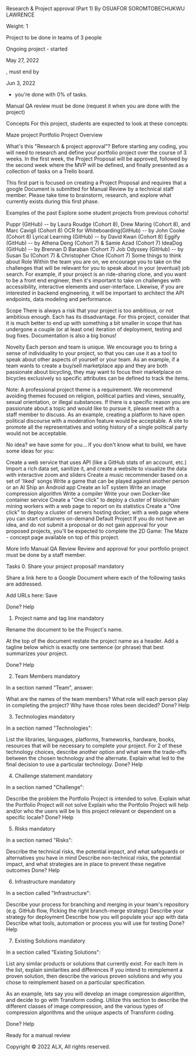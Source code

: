 Research & Project approval (Part 1)
By OSUAFOR SOROMTOBECHUKWU LAWRENCE

Weight: 1

Project to be done in teams of 3 people

Ongoing project - started 

May 27, 2022

, must end by 

Jun 3, 2022

 - you're done with 0% of tasks.

Manual QA review must be done (request it when you are done with the project)

Concepts
For this project, students are expected to look at these concepts:

Maze project
Portfolio Project Overview


What's this "Research & project approval"?
Before starting any coding, you will need to research and define your portfolio project over the course of 3 weeks. In the first week, the Project Proposal will be approved, followed by the second week where the MVP will be defined, and finally presented as a collection of tasks on a Trello board.

This first part is focused on creating a Project Proposal and requires that a google Document is submitted for Manual Review by a technical staff member. Please take time to brainstorm, research, and explore what currently exists during this first phase.

Examples of the past
Explore some student projects from previous cohorts!

Puppr (GitHub) -- by Laura Roudge (Cohort 8), Drew Maring (Cohort 8), and Marc Cavigli (Cohort 8)
OCR for Whiteboarding(GitHub) -- by John Cooke (Cohort 8)
Lyrical Learning (GitHub) -- by David Kwan (Cohort 8)
Eggify (GitHub) -- by Athena Deng (Cohort 7) & Samie Azad (Cohort 7)
IdeaDog (GitHub) -- by Brennan D Baraban (Cohort 7)
Job Odyssey (GitHub) -- by Susan Su (Cohort 7) & Christopher Choe (Cohort 7)
Some things to think about
Role
Within the team you are on, we encourage you to take on the challenges that will be relevant for you to speak about in your (eventual) job search. For example, if your project is an ride-sharing clone, and you want to be a front end engineer, then it's important to take on challenges with accessibility, interactive elements and user-interface. Likewise, if you are interested in backend engineering, it will be important to architect the API endpoints, data modeling and performance.

Scope
There is always a risk that your project is too ambitious, or not ambitious enough. Each has its disadvantage. For this project, consider that it is much better to end up with something a bit smaller in scope that has undergone a couple (or at least one) iteration of deployment, testing and bug fixes. Documentation is also a big bonus!

Novelty
Each person and team is unique. We encourage you to bring a sense of individuality to your project, so that you can use it as a tool to speak about other aspects of yourself or your team. As an example, if a team wants to create a buy/sell marketplace app and they are both passionate about bicycling, they may want to focus their marketplace on bicycles exclusively so specific attributes can be defined to track the items.

Note: A professional project theme is a requirement. We recommend avoiding themes focused on religion, political parties and views, sexuality, sexual orientation, or illegal substances. If there is a specific reason you are passionate about a topic and would like to pursue it, please meet with a staff member to discuss. As an example, creating a platform to have open political discourse with a moderation feature would be acceptable. A site to promote all the representatives and voting history of a single political party would not be acceptable.

No idea? we have some for you...
If you don't know what to build, we have some ideas for you:

Create a web service that uses API (like a GitHub stats of an account, etc.)
Import a rich data set, sanitize it, and create a website to visualize the data with interactive zoom and sliders
Create a music recommender based on a set of 'liked' songs
Write a game that can be played against another person or an AI
Ship an Android app
Create an IoT system
Write an image compression algorithm
Write a compiler
Write your own Docker-like container service
Create a "One click" to deploy a cluster of blockchain mining workers with a web page to report on its statistics
Create a "One click" to deploy a cluster of servers hosting docker, with a web page where you can start containers on-demand
Default Project
If you do not have an idea, and do not submit a proposal or do not gain approval for your proposed projects, you'll be expected to complete the 2D Game: The Maze - concept page available on top of this project.

More Info
Manual QA Review
Review and approval for your portfolio project must be done by a staff member.

Tasks
0. Share your project proposal!
mandatory

Share a link here to a Google Document where each of the following tasks are addressed.

Add URLs here:
Save

 Done? Help

1. Project name and tag line
mandatory

Rename the document to be the Project's name.

At the top of the document restate the project name as a header. Add a tagline below which is exactly one sentence (or phrase) that best summarizes your project.

 Done? Help

2. Team Members
mandatory

In a section named "Team", answer:

What are the names of the team members?
What role will each person play in completing the project?
Why have those roles been decided?
 Done? Help

3. Technologies
mandatory

In a section named "Technologies":

List the libraries, languages, platforms, frameworks, hardware, books, resources that will be necessary to complete your project.
For 2 of these technology choices, describe another option and what were the trade-offs between the chosen technology and the alternate. Explain what led to the final decision to use a particular technology.
 Done? Help

4. Challenge statement
mandatory

In a section named "Challenge":

Describe the problem the Portfolio Project is intended to solve.
Explain what the Portfolio Project will not solve
Explain who the Portfolio Project will help and/or who the users will be
Is this project relevant or dependent on a specific locale?
 Done? Help

5. Risks
mandatory

In a section named "Risks":

Describe the technical risks, the potential impact, and what safeguards or alternatives you have in mind
Describe non-technical risks, the potential impact, and what strategies are in place to prevent these negative outcomes
 Done? Help

6. Infrastructure
mandatory

In a section called "Infrastructure":

Describe your process for branching and merging in your team's repository (e.g. GitHub flow, Picking the right branch-merge strategy)
Describe your strategy for deployment
Describe how you will populate your app with data
Describe what tools, automation or process you will use for testing
 Done? Help

7. Existing Solutions
mandatory

In a section called "Existing Solutions":

List any similar products or solutions that currently exist.
For each item in the list, explain similarities and differences
If you intend to reimplement a proven solution, then describe the various proven solutions and why you chose to reimplement based on a particular specification.

As an example, lets say you will develop an image compression algorithm, and decide to go with Transform coding. Utilize this section to describe the different classes of image compression, and the various types of compression algorithms and the unique aspects of Transform coding.

 Done? Help

Ready for a manual review

Copyright © 2022 ALX, All rights reserved.
